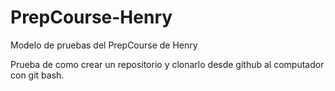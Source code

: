 # PrepCourse-Henry
Modelo de pruebas del PrepCourse de Henry

Prueba de como crear un repositorio y clonarlo desde github al computador con git bash.